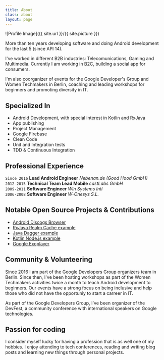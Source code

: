 ```yaml
---
title: About
class: about
layout: page
---
```

![Profile Image]({{ site.url }}/{{ site.picture }})

<p>More than ten years developing software and doing Android development for the
last 5 (since API 14).</p>

<p>I've worked in different B2B industries: Telecomunications, Gaming and Multimedia.
Currently I am working in B2C, building a social app for consumers.</p>

<p>I'm also coorganizer of events for the Google
Developer's Group and Women Techmakers in Berlin, coaching and leading
workshops for beginners and promoting diversity in IT.</p>

<h2>Specialized In</h2>

<ul class="skill-list">
  <li>Android Development, with special interest in Kotlin and RxJava</li>
  <li>App publishing</li>
  <li>Project Management</li>
  <li>Google Firebase</li>
  <li>Clean Code</li>
  <li>Unit and Integration tests</li>
  <li>TDD & Continuous Integration</li>
</ul>

## Professional Experience

`Since 2016` **Lead Android Engineer** _Nebenan.de (Good Hood GmbH)_<br/>
`2012-2015` **Technical Team Lead Mobile** _castLabs GmbH_<br/>
`2009-2011` **Software Engineer** _Win Systems Intl_<br/>
`2006-2008` **Software Engineer** _W-Onesys S.L._

<h2>Notable Open Source Projects & Contributions</h2>

<ul>
  <li><a href="https://github.com/miquelbeltran/android-discogsbrowser">Android Discogs Browser</a></li>
  <li><a href="https://github.com/miquelbeltran/android-rxjava-realm-cache">RxJava Realm Cache example</a></li>
  <li><a href="https://github.com/miquelbeltran/java-dagger-example">Java Dagger example</a></li>
  <li><a href="https://github.com/miquelbeltran/kotlin-node.js">Kotlin Node.js example</a></li>
  <li><a href="https://github.com/google/ExoPlayer/commits?author=miquelbeltran">Google Exoplayer</a></li>
</ul>

<h2>Community & Volunteering</h2>

<p>Since 2016 I am part of the Google Developers Group organizers team in
Berlin. Since then, I've been hosting workshops as part of the Women Techmakers
activities twice a month to teach Android development to beginners. Our events
have a strong focus on being inclusive and help those who did not have the
opportuniy to start a carreer in IT.</p>

<p>As part of the Google Developers Group, I've been organizer of the DevFest,
a community conference with international speakers on Google technologies.</p>

<h2>Passion for coding</h2>

<p>I consider myself lucky for having a profession that is as well one of my
hobbies. I enjoy attending to tech conferences, reading and writing blog posts
and learning new things through personal projects.</p>
